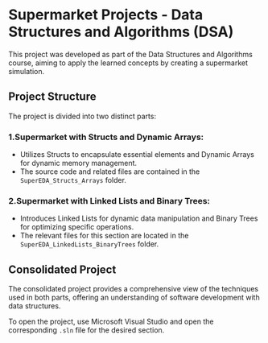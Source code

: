 # Supermarket Projects - Data Structures and Algorithms (DSA)

This project was developed as part of the Data Structures and Algorithms course, aiming to apply the learned concepts by creating a supermarket simulation. 

## Project Structure
The project is divided into two distinct parts:

### 1.Supermarket with Structs and Dynamic Arrays:

- Utilizes Structs to encapsulate essential elements and Dynamic Arrays for dynamic memory management.
- The source code and related files are contained in the `SuperEDA_Structs_Arrays` folder.

### 2.Supermarket with Linked Lists and Binary Trees:

- Introduces Linked Lists for dynamic data manipulation and Binary Trees for optimizing specific operations.
- The relevant files for this section are located in the `SuperEDA_LinkedLists_BinaryTrees` folder.

## Consolidated Project

The consolidated project provides a comprehensive view of the techniques used in both parts, offering an understanding of software development with data structures. 

To open the project, use Microsoft Visual Studio and open the corresponding `.sln` file for the desired section.
